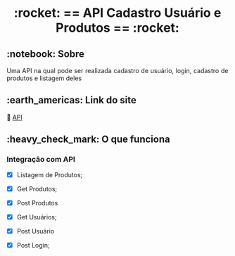 
 
<!-- PROJECT TITLE -->
<h1 align='center'id="top"> :rocket: == API Cadastro Usuário e Produtos == :rocket: </h1>


<!-- PROJECT SOBRE -->
<h2 id="sobre">:notebook: Sobre </h2>


<p align="justify">Uma API na qual pode ser realizada cadastro de usuário, login, cadastro de produtos e listagem deles </p>

<!-- PROJECT SITE -->
<h2 id="site">:earth_americas: Link do site </h2>
<p>🔗 <a href="https://api-users-e-product.herokuapp.com/" target="_blank"> API </a>  </p>
<!-- <a href="https://api-users-e-product.herokuapp.com/" onclick="return ! window.open(this.href);"> Open in a new window</a> -->


<!-- PROJECT IT WORKS-->
<h2 id="funciona">:heavy_check_mark: O que funciona</h2>


### Integração com API
- [x] Listagem de Produtos;
- [x] Get Produtos;
- [x] Post Produtos
- [x] Get Usuários;
- [x] Post Usuário
- [x] Post Login;







